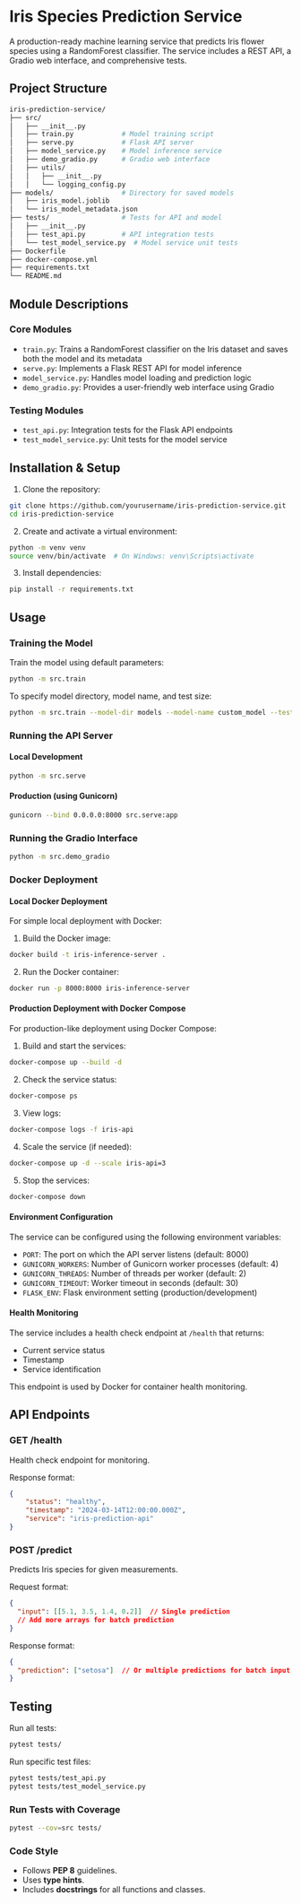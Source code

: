 # Iris Species Prediction Service
A production-ready machine learning service that predicts Iris flower species using a RandomForest classifier. The service includes a REST API, a Gradio web interface, and comprehensive tests.

## Project Structure

```bash
iris-prediction-service/
├── src/
│   ├── __init__.py
│   ├── train.py            # Model training script
│   ├── serve.py            # Flask API server
│   ├── model_service.py    # Model inference service
│   ├── demo_gradio.py      # Gradio web interface
│   ├── utils/
│   │   ├── __init__.py
│   │   └── logging_config.py
├── models/                 # Directory for saved models
│   ├── iris_model.joblib
│   └── iris_model_metadata.json
├── tests/                  # Tests for API and model
│   ├── __init__.py
│   ├── test_api.py         # API integration tests
│   └── test_model_service.py  # Model service unit tests
├── Dockerfile
├── docker-compose.yml
├── requirements.txt
└── README.md
```

## Module Descriptions

### Core Modules

- `train.py`: Trains a RandomForest classifier on the Iris dataset and saves both the model and its metadata
- `serve.py`: Implements a Flask REST API for model inference
- `model_service.py`: Handles model loading and prediction logic
- `demo_gradio.py`: Provides a user-friendly web interface using Gradio

### Testing Modules

- `test_api.py`: Integration tests for the Flask API endpoints
- `test_model_service.py`: Unit tests for the model service

## Installation & Setup

1. Clone the repository:
```bash
git clone https://github.com/yourusername/iris-prediction-service.git
cd iris-prediction-service
```

2. Create and activate a virtual environment:

```bash
python -m venv venv
source venv/bin/activate  # On Windows: venv\Scripts\activate
```
3. Install dependencies:

```bash
pip install -r requirements.txt
```

## Usage

### Training the Model

Train the model using default parameters:
```bash
python -m src.train
```

To specify model directory, model name, and test size:

```bash
python -m src.train --model-dir models --model-name custom_model --test-size 0.3
```

### Running the API Server

#### Local Development

```bash
python -m src.serve
```

#### Production (using Gunicorn)

```bash
gunicorn --bind 0.0.0.0:8000 src.serve:app
```

### Running the Gradio Interface

```bash
python -m src.demo_gradio
```

### Docker Deployment

#### Local Docker Deployment

For simple local deployment with Docker:

1. Build the Docker image:
```bash
docker build -t iris-inference-server .
```

2. Run the Docker container:
```bash
docker run -p 8000:8000 iris-inference-server
```

#### Production Deployment with Docker Compose

For production-like deployment using Docker Compose:

1. Build and start the services:
```bash
docker-compose up --build -d
```

2. Check the service status:
```bash
docker-compose ps
```

3. View logs:
```bash
docker-compose logs -f iris-api
```

4. Scale the service (if needed):
```bash
docker-compose up -d --scale iris-api=3
```

5. Stop the services:
```bash
docker-compose down
```

#### Environment Configuration

The service can be configured using the following environment variables:

- `PORT`: The port on which the API server listens (default: 8000)
- `GUNICORN_WORKERS`: Number of Gunicorn worker processes (default: 4)
- `GUNICORN_THREADS`: Number of threads per worker (default: 2)
- `GUNICORN_TIMEOUT`: Worker timeout in seconds (default: 30)
- `FLASK_ENV`: Flask environment setting (production/development)

#### Health Monitoring

The service includes a health check endpoint at `/health` that returns:
- Current service status
- Timestamp
- Service identification

This endpoint is used by Docker for container health monitoring.

## API Endpoints

### GET /health
Health check endpoint for monitoring.

Response format:
```json
{
    "status": "healthy",
    "timestamp": "2024-03-14T12:00:00.000Z",
    "service": "iris-prediction-api"
}
```

### POST /predict
Predicts Iris species for given measurements.

Request format:
```json
{
  "input": [[5.1, 3.5, 1.4, 0.2]]  // Single prediction
  // Add more arrays for batch prediction
}
```

Response format:
```json
{
  "prediction": ["setosa"]  // Or multiple predictions for batch input
}
```

## Testing

Run all tests:

```bash
pytest tests/
```

Run specific test files:

```bash
pytest tests/test_api.py
pytest tests/test_model_service.py
```

### Run Tests with Coverage
```bash
pytest --cov=src tests/
```

### Code Style
- Follows **PEP 8** guidelines.
- Uses   **type hints**.
- Includes **docstrings** for all functions and classes.